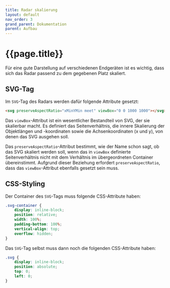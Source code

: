 ```yaml
---
title: Radar skalierung
layout: default
nav_order: 3
grand_parent: Dokumentation
parent: Aufbau
---
```


# {{page.title}}

Für eine gute Darstellung auf verschiedenen Endgeräten ist es wichtig, dass sich das Radar passend zu dem gegebenen Platz skaliert.

## SVG-Tag

Im ``SVG``-Tag des Radars werden dafür folgende Attribute gesetzt:

```html
<svg preserveAspectRatio="xMinYMin meet" viewBox="0 0 1000 1000"></svg>
```

Das `viewBox`-Attribut ist ein wesentlicher Bestandteil von SVG, der sie skalierbar macht. Es definiert das Seitenverhältnis, die innere Skalierung der Objektlängen und -koordinaten sowie die Achsenkoordinaten (x und y), von denen das SVG ausgehen soll.

Das ``preserveAspectRatio``-Attribut bestimmt, wie der Name schon sagt, ob das SVG skaliert werden soll, wenn das in ``viewBox`` definierte Seitenverhältnis nicht mit dem Verhältnis im übergeordneten Container übereinstimmt. Aufgrund dieser Beziehung erfordert ``preserveAspectRatio``, dass das ``viewBox``-Attribut ebenfalls gesetzt sein muss.

## CSS-Styling

Der Container des ``SVG``-Tags muss folgende CSS-Attribute haben:

```css
.svg-container {
    display: inline-block;
    position: relative;
    width: 100%;
    padding-bottom: 100%;
    vertical-align: top;
    overflow: hidden;
}
```

Das ``SVG``-Tag selbst muss dann noch die folgenden CSS-Attribute haben:

```css
.svg {
    display: inline-block;
    position: absolute;
    top: 0;
    left: 0;
}
```